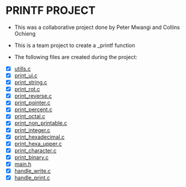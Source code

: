 # PRINTF PROJECT

- This was a collaborative project done by Peter Mwangi and Collins Ochieng

- This is a team project to create a _printf function

* The following files are created during the project: 

- [X] [utills.c](utills.c)
- [X] [print_ui.c](print_ui.c)
- [X] [print_string.c](print_string.c)
- [X] [print_rot.c](print_rot.c)
- [X] [print_reverse.c](print_reverse.c)
- [X] [print_pointer.c](print_pointer.c)
- [X] [print_percent.c](print_percent.c)
- [X] [print_octal.c](print_octal.c)
- [X] [print_non_printable.c](print_non_printable.c)
- [X] [print_integer.c](print_integer.c)
- [X] [print_hexadecimal.c](print_hexadecimal.c)
- [X] [print_hexa_upper.c](print_hexa_upper.c)
- [X] [print_character.c](print_character.c)
- [X] [print_binary.c](print_binary.c)
- [X] [main.h](main.h)
- [X] [handle_write.c](handle_write.c)
- [X] [handle_print.c](handle_print.c)